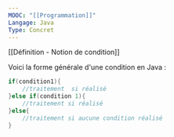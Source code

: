 ```yaml
---
MOOC: "[[Programmation]]"
Langage: Java
Type: Concret
---
```

[[Définition - Notion de condition]]

Voici la forme générale d'une condition en Java :
```Java
if(condition1){
	//traitement  si réalisé
}else if(condition 1){
	//traitement si réalisé
}else{
	//traitement si aucune condition réalisé
}
```